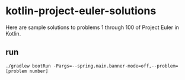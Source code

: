 # kotlin-project-euler-solutions

Here are sample solutions to problems 1 through 100 of Project Euler in Kotlin.

## run 

```shell
./gradlew bootRun -Pargs=--spring.main.banner-mode=off,--problem=[problem number]
```
